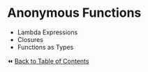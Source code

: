 # Anonymous Functions
- Lambda Expressions
- Closures
- Functions as Types

:rewind: [Back to Table of Contents](../README.md) <!-- BackToC -->
